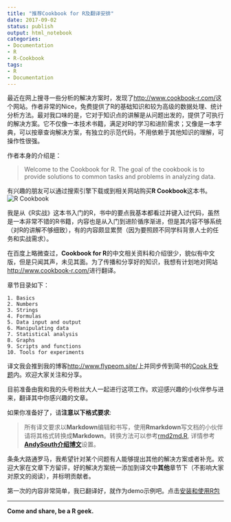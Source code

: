 ```yaml
---
title: "推荐Cookbook for R及翻译安排"
date: 2017-09-02
status: publish
output: html_notebook
categories: 
- Documentation
- R
- R-Cookbook
tags:
- R
- Documentation
---
```

 
最近在网上搜寻一些分析的解决方案时，发现了<http://www.cookbook-r.com/>这个网站。作者非常的Nice，免费提供了R的基础知识和较为高级的数据处理、统计分析方法。最对我口味的是，它对于知识点的讲解是从问题出发的，提供了可执行的解决方案。它不仅像一本技术书籍，满足对R的学习和进阶需求；又像是一本字典，可以按章查询解决方案，有独立的示范代码，不用依赖于其他知识的理解，可操作性很强。
 
<!-- more -->
 
作者本身的介绍是：
 
> Welcome to the Cookbook for R. The goal of the cookbook is to provide solutions to common tasks and problems in analyzing data.
 
 
有兴趣的朋友可以通过搜索引擎下载或到相关网站购买**R Cookbook**这本书。
![R Cookbook](https://covers.oreillystatic.com/images/9780596809164/cat.gif)
 
我是从《R实战》这本书入门的R，书中的要点我基本都看过并键入过代码，虽然是一本非常不错的R书籍，内容也是从入门到进阶循序渐进，但是其内容不够系统（对R的讲解不够细致），有的内容颇显累赘（因为要照顾不同学科背景人士的任务和实战需求）。
 
 
在百度上略微查过，**Cookbook for R**的中文相关资料和介绍很少，貌似有中文版，但是只闻其声，未见其面。为了传播和分享好的知识，我想有计划地对网站<http://www.cookbook-r.com/>进行翻译。
 
章节目录如下：
 
```
1. Basics
2. Numbers
3. Strings
4. Formulas
5. Data input and output
6. Manipulating data
7. Statistical analysis
8. Graphs
9. Scripts and functions
10. Tools for experiments
```
 
译文我会推到我的博客<http://www.flypeom.site/>上并同步传到简书的[Cook R专题](http://www.jianshu.com/c/7a295a2306de)内。欢迎大家关注和分享。
 
 
目前准备由我和我的头号粉丝大人一起进行这项工作。欢迎感兴趣的小伙伴参与进来，翻译其中你感兴趣的文章。
 
如果你准备好了，请**注意以下格式要求**:
 
> 所有译文要求以**Markdown**编辑和书写，使用**Rmarkdown**写文档的小伙伴请将其格式转换成**Markdown**。转换方法可以参考[rmd2md.R](https://github.com/ShixiangWang/ShixiangWang.github.io/blob/master/rmd2md.R), 详情参考[**AndySouth介绍博文**](https://github.com/AndySouth/andysouth.github.io/blob/master/_posts/2014-12-10-blog-setup.md)设置。
 
 
 
条条大路通罗马，我希望针对某个问题有人能够提出其他的解决方案或者补充。欢迎大家在文章下方留评，好的解决方案统一添加到译文中**其他**章节下（不影响大家对原文的阅读），并标明贡献者。
 
 
第一次的内容非常简单，我已翻译好，就作为demo示例吧。点击[安装和使用R包](http://www.flypeom.site/r/r-cookbook/2017/09/01/basics-install-and-using-packages/)
 
 
***
**Come and share, be a R geek.**
